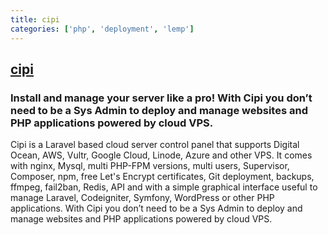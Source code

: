 ```yaml
---
title: cipi
categories: ['php', 'deployment', 'lemp']
---
```

## [cipi](https://github.com/andreapollastri/cipi)

### Install and manage your server like a pro! With Cipi you don’t need to be a Sys Admin to deploy and manage websites and PHP applications powered by cloud VPS.

Cipi is a Laravel based cloud server control panel that supports Digital Ocean, AWS, Vultr, Google Cloud, Linode, Azure and other VPS. It comes with nginx, Mysql, multi PHP-FPM versions, multi users, Supervisor, Composer, npm, free Let's Encrypt certificates, Git deployment, backups, ffmpeg, fail2ban, Redis, API and with a simple graphical interface useful to manage Laravel, Codeigniter, Symfony, WordPress or other PHP applications. With Cipi you don’t need to be a Sys Admin to deploy and manage websites and PHP applications powered by cloud VPS.
